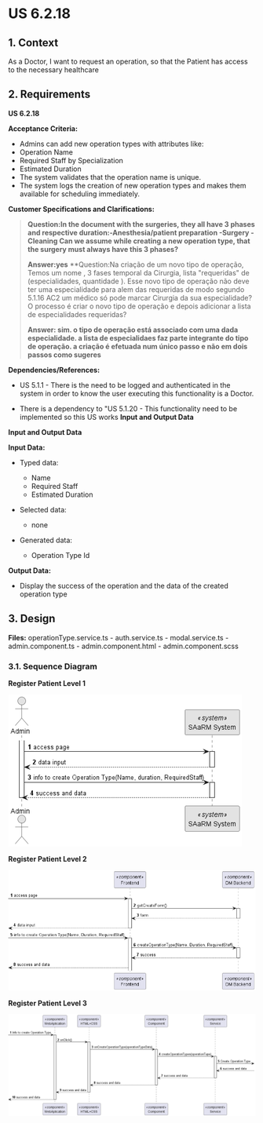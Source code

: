 # US 6.2.18


## 1. Context

As a Doctor, I want to request an operation, so that the Patient has access to the necessary healthcare

## 2. Requirements

**US 6.2.18**

**Acceptance Criteria:**

- Admins can add new operation types with attributes like:
- Operation Name
- Required Staff by Specialization
- Estimated Duration
- The system validates that the operation name is unique.
- The system logs the creation of new operation types and makes them available for scheduling
  immediately.

**Customer Specifications and Clarifications:**

> **Question:In the document with the surgeries, they all have 3 phases and respective duration:-Anesthesia/patient
preparation -Surgery -Cleaning Can we assume while creating a new operation type, that the surgery must always have this
3 phases?**
>
> **Answer:yes**
> **Question:Na criação de um novo tipo de operação, Temos um nome , 3 fases temporal da Cirurgia, lista "requeridas"
> de (especialidades, quantidade ). Esse novo tipo de operação não deve ter uma especialidade para alem das requeridas
> de
> modo segundo 5.1.16 AC2 um médico só pode marcar Cirurgia da sua especialidade? O processo é criar o novo tipo de
> operação e depois adicionar a lista de especialidades requeridas?
>
> **Answer: sim. o tipo de operação está associado com uma dada especialidade. a lista de especialidaes faz parte
integrante do tipo de operação. a criação é efetuada num único passo e não em dois passos como sugeres**

**Dependencies/References:**


* US 5.1.1 - There is the need to be logged and authenticated in the system in order to know the user executing this
  functionality is a Doctor.

* There is a dependency to "US 5.1.20 - This functionality need to be implemented so this US works
**Input and Output Data**

**Input and Output Data**

**Input Data:**

* Typed data:
  * Name
  * Required Staff
  * Estimated Duration

* Selected data:
  * none

* Generated data:
  * Operation Type Id

**Output Data:**

* Display the success of the operation and the data of the created operation type

## 3. Design

**Files:** operationType.service.ts - auth.service.ts - modal.service.ts - admin.component.ts -
admin.component.html - admin.component.scss


### 3.1. Sequence Diagram

**Register Patient Level 1**

![Register Operation Request](sequence-diagram-1.png "Register Operation Request")

**Register Patient Level 2**

![Register Operation Request](sequence-diagram-2.png "Register Operation Request")

**Register Patient Level 3**

![Register Operation Request](sequence-diagram-3.png "Register Operation Request")
